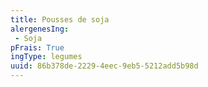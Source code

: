 ```yaml
---
title: Pousses de soja
alergenesIng:
 - Soja
pFrais: True
ingType: legumes
uuid: 86b378de-2229-4eec-9eb5-5212add5b98d
---
```


